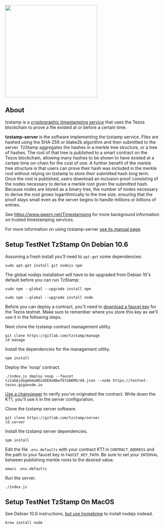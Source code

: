 <img src="https://tzstamp.io/workmark-small.png" width="300px" />

## About

tzstamp is a [cryptographic timestamping service](https://www.gwern.net/Timestamping)
that uses the Tezos blockchain to prove a file existed at or before a certain time.

**tzstamp-server** is the software implementing the tzstamp service. Files are
hashed using the SHA-256 or blake2b algorithm and then submitted to the server.
TzStamp aggregates the hashes in a merkle tree structure, or a tree of hashes.
The root of that tree is published to a smart contract on the Tezos blockchain,
allowing many hashes to be shown to have existed at a certain time on-chain for
the cost of one. A further benefit of the merkle tree structure is that users
can prove their hash was included in the merkle root without relying on tzstamp
to store their submitted hash long term. Once the root is published, users download an
inclusion proof consisting of the nodes necessary to derive a merkle root given
the submitted hash. Because nodes are stored as a binary tree, the number of
nodes necessary to derive the root grows logarithmically to the tree size,
ensuring that the proof stays small even as the server begins to handle millions
or billions of entries.

See https://www.gwern.net/Timestamping for more background information on
trusted timestamping services.

For more information on using tzstamp-server [see its manual page](https://gitlab.com/tzstamp/server/-/blob/main/man/man1/tzstamp-server.md).

## Setup TestNet TzStamp On Debian 10.6

Assuming a fresh install you'll need to `apt-get` some dependencies:

    sudo apt-get install git nodejs npm

The global nodejs installation will have to be upgraded from Debian 10's default
before you can run TzStamp:

    sudo npm --global --upgrade install npm

    sudo npm --global --upgrade install node

Before you can deploy a contract, you'll need to [download a faucet
key](https://faucet.tzalpha.net/) for the Tezos testnet. Make sure to remember
where you store this key as we'll use it in the following steps.

Next clone the tzstamp contract management utility.

    git clone https://gitlab.com/tzstamp/manage
    cd manage

Install the dependencies for the management utility.

    npm install

Deploy the 'noop' contract.

    ./index.js deploy noop --faucet tz1abAjdogmGma8EuSDE8xNbwfEtGAKMSrd4.json --node https://testnet-tezos.giganode.io

[Use a chainviewer](https://better-call.dev/) to verify you've originated the
contract. Write down the KT1, you'll use it in the server configuration.

Clone the tzstamp server software.

    git clone https://gitlab.com/tzstamp/server
    cd server

Install the tzstamp server dependencies.

    npm install

Edit the file `.env.defaults` with your contract KT1 in `CONTRACT_ADDRESS` and
the path to your faucet key in `FAUCET_KEY_PATH`. Be sure to set your `INTERVAL`
between publishing merkle roots to the desired value.

    emacs .env.defaults

Run the server.

    ./index.js

## Setup TestNet TzStamp On MacOS

See Debian 10.6 instructions, [but use homebrew](https://brew.sh/) to install nodejs instead.

    brew install node
